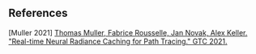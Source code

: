 

## References  

\[Muller 2021\] [Thomas Muller, Fabrice Rousselle, Jan Novak, Alex Keller. "Real-time Neural Radiance Caching for Path Tracing." GTC 2021.](https://research.nvidia.com/publication/2021-06_real-time-neural-radiance-caching-path-tracing)  
